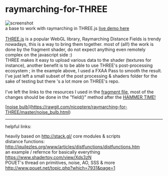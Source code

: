 # raymarching-for-THREE
![screenshot](https://cdn.rawgit.com/nicoptere/raymarching-for-THREE/master/img/cover.jpg)
<br/>
a base to work with raymarching in THREE.js [live demo here](https://rawgit.com/nicoptere/raymarching-for-THREE/master/index.html)<br>
<br>
[THREE.js](http://threejs.org/) is a popular WebGL library, Raymarching Distance Fields is trendy nowadays, this is a way to bring them together. most of (all!) the work is done by the fragment shader, do not expect anything even remotely complex on the javascript side :)<br>
THREE makes it easy to upload various data to the shader (textures for instance), another benefit is to be able to use THREE's post-processing ecosystem ; in the example above, I used a FXAA Pass to smooth the result. <br>
I've just left a small subset of the post processing & shaders folder for the sake of testing but there 's a lot more on THREE's repo.<br>
<br>
I've left the links to the resources I used in the [fragment file](https://github.com/nicoptere/raymarching-for-THREE/blob/master/glsl/fragment.glsl), most of the changes should be done in the "field()" method after the [HAMMER TIME!](https://github.com/nicoptere/raymarching-for-THREE/blob/master/glsl/fragment.glsl#L126)

[[noise bulb](https://cdn.rawgit.com/nicoptere/raymarching-for-THREE/master/img/noise_bulb.jpg)](https://rawgit.com/nicoptere/raymarching-for-THREE/master/noise_bulb.html)
<hr>
helpful links:

heavily based on http://stack.gl/ core modules & scripts<br>
distance functions: http://iquilezles.org/www/articles/distfunctions/distfunctions.htm<br>
an example / refernce for basically everything https://www.shadertoy.com/view/Xds3zN<br>
POUET's thread on primitives, noise, AO, SSS & more http://www.pouet.net/topic.php?which=7931&page=1<br>



